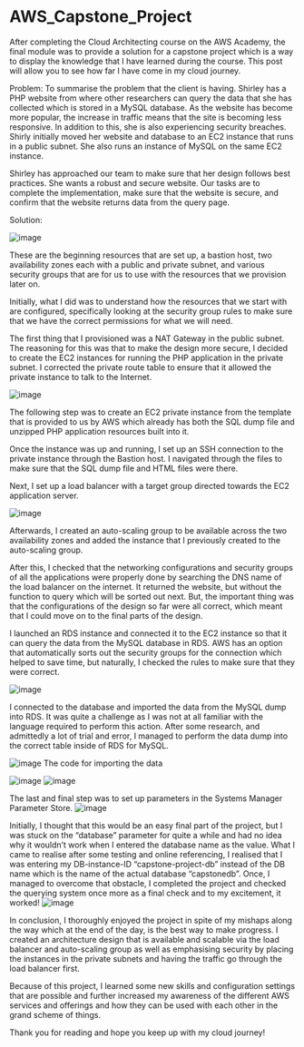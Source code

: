 # AWS_Capstone_Project
After completing the Cloud Architecting course on the AWS Academy, the final module was to provide a solution for a capstone project which is a way to display the knowledge that I have learned during the course. This post will allow you to see how far I have come in my cloud journey.

Problem:
To summarise the problem that the client is having. Shirley has a PHP website from where other researchers can query the data that she has collected which is stored in a MySQL database. As the website has become more popular, the increase in traffic means that the site is becoming less responsive. In addition to this, she is also experiencing security breaches.
Shirly initially moved her website and database to an EC2 instance that runs in a public subnet. She also runs an instance of MySQL on the same EC2 instance.

Shirley has approached our team to make sure that her design follows best practices. She wants a robust and secure website.
Our tasks are to complete the implementation, make sure that the website is secure, and confirm that the website returns data from the query page.

Solution:

![image](https://github.com/DylanRaimondi/AWS_Capstone_Project/assets/111287803/8039ed6f-7296-456e-b6a8-c26d68eec6e0)


These are the beginning resources that are set up, a bastion host, two availability zones each with a public and private subnet, and various security groups that are for us to use with the resources that we provision later on.

Initially, what I did was to understand how the resources that we start with are configured, specifically looking at the security group rules to make sure that we have the correct permissions for what we will need.

The first thing that I provisioned was a NAT Gateway in the public subnet. The reasoning for this was that to make the design more secure, I decided to create the EC2 instances for running the PHP application in the private subnet. I corrected the private route table to ensure that it allowed the private instance to talk to the Internet.

![image](https://github.com/DylanRaimondi/AWS_Capstone_Project/assets/111287803/c2ff2523-0a58-40f8-a212-513af9caca0e)


The following step was to create an EC2 private instance from the template that is provided to us by AWS which already has both the SQL dump file and unzipped PHP application resources built into it.

Once the instance was up and running, I set up an SSH connection to the private instance through the Bastion host. I navigated through the files to make sure that the SQL dump file and HTML files were there.

Next, I set up a load balancer with a target group directed towards the EC2 application server.

![image](https://github.com/DylanRaimondi/AWS_Capstone_Project/assets/111287803/9fd22391-77c3-4757-b0e0-0c88ba64b083)


Afterwards, I created an auto-scaling group to be available across the two availability zones and added the instance that I previously created to the auto-scaling group.

After this, I checked that the networking configurations and security groups of all the applications were properly done by searching the DNS name of the load balancer on the internet. It returned the website, but without the function to query which will be sorted out next. But, the important thing was that the configurations of the design so far were all correct, which meant that I could move on to the final parts of the design.

I launched an RDS instance and connected it to the EC2 instance so that it can query the data from the MySQL database in RDS. AWS has an option that automatically sorts out the security groups for the connection which helped to save time, but naturally, I checked the rules to make sure that they were correct.

![image](https://github.com/DylanRaimondi/AWS_Capstone_Project/assets/111287803/7a2af6dd-7cab-4bc0-8235-4e6cb4e8fdde)


I connected to the database and imported the data from the MySQL dump into RDS. It was quite a challenge as I was not at all familiar with the language required to perform this action. After some research, and admittedly a lot of trial and error, I managed to perform the data dump into the correct table inside of RDS for MySQL.


![image](https://github.com/DylanRaimondi/AWS_Capstone_Project/assets/111287803/3de054a9-391b-4fa6-9ba4-16474b073b44)
The code for importing the data

![image](https://github.com/DylanRaimondi/AWS_Capstone_Project/assets/111287803/b993ee75-a1dc-4e15-951e-332d16f70e30)
![image](https://github.com/DylanRaimondi/AWS_Capstone_Project/assets/111287803/63ee4c6a-3110-42f8-85da-c96d9f3eb48d)


The last and final step was to set up parameters in the Systems Manager Parameter Store.
![image](https://github.com/DylanRaimondi/AWS_Capstone_Project/assets/111287803/8bcc141c-1730-4756-adec-3d87341beef6)


Initially, I thought that this would be an easy final part of the project, but I was stuck on the “database” parameter for quite a while and had no idea why it wouldn’t work when I entered the database name as the value. What I came to realise after some testing and online referencing, I realised that I was entering my DB-instance-ID “capstone-project-db” instead of the DB name which is the name of the actual database “capstonedb”. Once, I managed to overcome that obstacle, I completed the project and checked the querying system once more as a final check and to my excitement, it worked!
![image](https://github.com/DylanRaimondi/AWS_Capstone_Project/assets/111287803/0b08551f-d049-496a-8c01-ef9ca814c460)


In conclusion, I thoroughly enjoyed the project in spite of my mishaps along the way which at the end of the day, is the best way to make progress. I created an architecture design that is available and scalable via the load balancer and auto-scaling group as well as emphasising security by placing the instances in the private subnets and having the traffic go through the load balancer first.

Because of this project, I learned some new skills and configuration settings that are possible and further increased my awareness of the different AWS services and offerings and how they can be used with each other in the grand scheme of things.

Thank you for reading and hope you keep up with my cloud journey!
